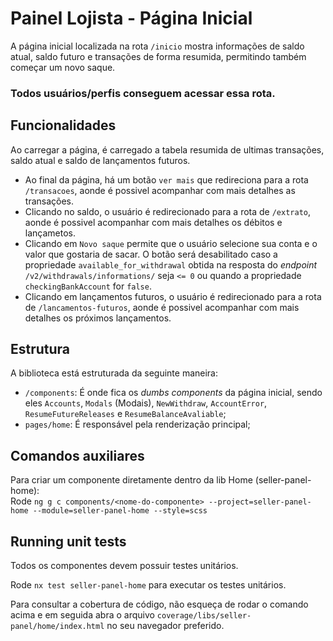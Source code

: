 # Painel Lojista - Página Inicial

A página inicial localizada na rota `/inicio` mostra informações de saldo atual, saldo futuro e transações de forma resumida, permitindo também começar um novo saque.

### Todos usuários/perfis conseguem acessar essa rota.

## Funcionalidades

Ao carregar a página, é carregado a tabela resumida de ultimas transações, saldo atual e saldo de lançamentos futuros.

-   Ao final da página, há um botão `ver mais` que redireciona para a rota `/transacoes`, aonde é possivel acompanhar com mais detalhes as transações.
-   Clicando no saldo, o usuário é redirecionado para a rota de `/extrato`, aonde é possivel acompanhar com mais detalhes os débitos e lançametos.
-   Clicando em `Novo saque` permite que o usuário selecione sua conta e o valor que gostaria de sacar. O botão será desabilitado caso a propriedade `available_for_withdrawal` obtida na resposta do <i>endpoint</i> `/v2/withdrawals/informations/` seja `<= 0` ou quando a propriedade `checkingBankAccount` for `false`.
-   Clicando em lançamentos futuros, o usuário é redirecionado para a rota de `/lancamentos-futuros`, aonde é possivel acompanhar com mais detalhes os próximos lançamentos.

## Estrutura

A biblioteca está estruturada da seguinte maneira:

-   `/components`: É onde fica os <i>dumbs components</i> da página inicial, sendo eles `Accounts`, `Modals` (Modais), `NewWithdraw`, `AccountError`, `ResumeFutureReleases` e `ResumeBalanceAvaliable`;
-   `pages/home`: É responsável pela renderização principal;

## Comandos auxiliares

Para criar um componente diretamente dentro da lib Home (seller-panel-home):  
Rode `ng g c components/<nome-do-componente> --project=seller-panel-home --module=seller-panel-home --style=scss`

## Running unit tests

Todos os componentes devem possuir testes unitários.

Rode `nx test seller-panel-home` para executar os testes unitários.

Para consultar a cobertura de código, não esqueça de rodar o comando acima e em seguida abra o arquivo `coverage/libs/seller-panel/home/index.html` no seu navegador preferido.
